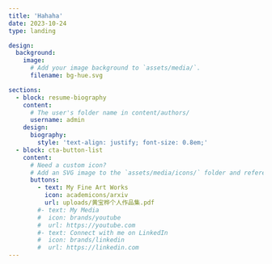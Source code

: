 ```yaml
---
title: 'Hahaha'
date: 2023-10-24
type: landing

design:
  background:
    image:
      # Add your image background to `assets/media/`.
      filename: bg-hue.svg

sections:
  - block: resume-biography
    content:
      # The user's folder name in content/authors/
      username: admin
    design:
      biography:
        style: 'text-align: justify; font-size: 0.8em;'
  - block: cta-button-list
    content:
      # Need a custom icon?
      # Add an SVG image to the `assets/media/icons/` folder and reference it in the `icon` field below
      buttons:
        - text: My Fine Art Works
          icon: academicons/arxiv
          url: uploads/黄宝桦个人作品集.pdf
        #- text: My Media
        #  icon: brands/youtube
        #  url: https://youtube.com
        #- text: Connect with me on LinkedIn
        #  icon: brands/linkedin
        #  url: https://linkedin.com
---
```


